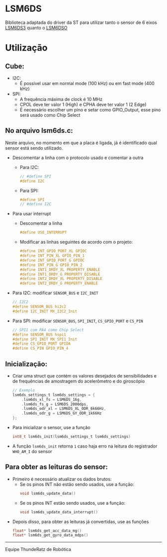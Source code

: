 # LSM6DS

Biblioteca adaptada do driver da ST para utilizar tanto o sensor de 6 eixos [LSM6DS3](https://github.com/STMicroelectronics/lsm6ds3-pid) quanto o [LSM6DSO](https://github.com/STMicroelectronics/stm32-lsm6dso)

# Utilização
## Cube:
* I2C:
    * É possível usar em normal mode (100 kHz) ou em fast mode (400 kHz)
* SPI:
    * A frequência máxima de clock é 10 MHz
    * CPOL deve ter valor 1 (High) e CPHA deve ter valor 1 (2 Edge)
    * É necessário escolher um pino e setar como GPIO_Output, esse pino será usado como Chip Select

## No arquivo lsm6ds.c:

Neste arquivo, no momento em que a placa é ligada, já é identificado qual sensor está sendo utilizado.
 
* Descomentar a linha com o protocolo usado e comentar a outra
  * Para I2C:
    ```c
    // #define SPI
    #define I2C
    ```
  * Para SPI:
    ```c
    #define SPI
    // #define I2C
    ```

* Para usar interrupt
    * Descomentar a linha
      ```c
      #define USE_INTERRUPT
      ```
    * Modificar as linhas seguintes de acordo com o projeto:
      ```c
      #define INT_GPIO_PORT_XL GPIOC
      #define INT_PIN_XL GPIO_PIN_1
      #define INT_GPIO_PORT_G GPIOC
      #define INT_PIN_G GPIO_PIN_2
      #define INT1_DRDY_XL PROPERTY_ENABLE
      #define INT1_DRDY_G PROPERTY_DISABLE
      #define INT2_DRDY_XL PROPERTY_DISABLE
      #define INT2_DRDY_G PROPERTY_ENABLE
      ```

* Para I2C: modificar `SENSOR_BUS` e `I2C_INIT`
    ```c
    // I2C2
    #define SENSOR_BUS hi2c2
    #define I2C_INIT MX_I2C2_Init
    ```

* Para SPI: modificar `SENSOR_BUS`, `SPI_INIT`, `CS_GPIO_PORT` e `CS_PIN`
    ```c
    // SPI1 com PA4 como Chip Select
    #define SENSOR_BUS hspi1
    #define SPI_INIT MX_SPI1_Init
    #define CS_GPIO_PORT GPIOA
    #define CS_PIN GPIO_PIN_4
    ```

## Inicialização:
* Criar uma struct que contém os valores desejados de sensibilidades e de frequências de amostragem do acelerômetro e do giroscópio
  ```c
  // Exemplo
  lsm6ds_settings_t lsm6ds_settings = {
      .lsm6ds_xl_fs = LSM6DS_16g,
      .lsm6ds_fs_g = LSM6DS_2000dps,
      .lsm6ds_odr_xl = LSM6DS_XL_ODR_6k66Hz,
      .lsm6ds_odr_g = LSM6DS_GY_ODR_1k66Hz
  };
  ```
* Para inicializar o sensor, use a função
  ```c
  int8_t lsm6ds_init(lsm6ds_settings_t lsm6ds_settings)
  ```
* A função `lsm6ds_init` retorna `1` caso haja erro na leitura do registrador `WHO_AM_I` do sensor

## Para obter as leituras do sensor:
* Primeiro é necessário atualizar os dados brutos:
  * Se os pinos INT não estão sendo usados, use a função:
    ```c
    void lsm6ds_update_data()
    ```
  * Se os pinos INT estão sendo usados, use a função:
    ```c
    void lsm6ds_update_data_interrupt()
    ```
* Depois disso, para obter as leituras já convertidas, use as funções 
  ```c
  float* lsm6ds_get_acc_data_mg()
  float* lsm6ds_get_gyro_data_mdps()
  ```

---------------------

Equipe ThundeRatz de Robótica

